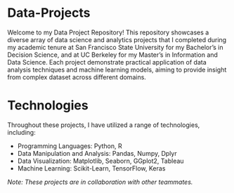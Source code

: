 # Data-Projects
Welcome to my Data Project Repository! This repository showcases a diverse array of data science and analytics projects that I completed during my academic tenure at San Francisco State University for my Bachelor’s in Decision Science, and at UC Berkeley for my Master’s in Information and Data Science. Each project demonstrate practical application of data analysis techniques and machine learning models, aiming to provide insight from complex dataset across different domains. 

# Technologies 
Throughout these projects, I have utilized a range of technologies, including: 
* Programming Languages: Python, R
* Data Manipulation and Analysis: Pandas, Numpy, Dplyr
* Data Visualization: Matplotlib, Seaborn, GGplot2, Tableau
* Machine Learning: Scikit-Learn, TensorFlow, Keras

*Note: These projects are in collaboration with other teammates.* 


